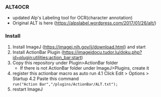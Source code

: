 ### ALT4OCR
- updated Alp's Labeling tool for OCR(character annotation)
- Original ALT is here (https://alpslabel.wordpress.com/2017/01/26/alt/)
### Install 
1. Install ImageJ (https://imagej.nih.gov/ij/download.html) and start 
2. Install ActionBar Plugin (https://imagejdocu.tudor.lu/doku.php?id=plugin:utilities:action_bar:start)
3. Copy this repository under Plugin>ActionBar folder 
   - If there is not ActionBar folder under ImageJ>Plugins, create it    
4. register this actionbar macro as auto run 
  4.1 Click Edit > Options > Startup 
  4.2 Paste this command  
`
     run("Action Bar","/plugins/ActionBar/ALT.txt");  
`
5. restart ImageJ 
